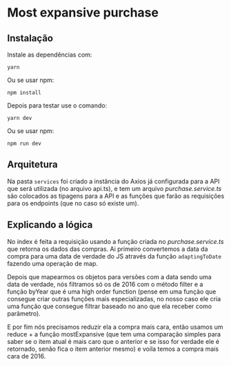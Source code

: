 # Most expansive purchase

## Instalação

Instale as dependências com:

```shell
yarn
```

Ou se usar npm:

```shell
npm install
```

Depois para testar use o comando:

```shell
yarn dev
```

Ou se usar npm:

```shell
npm run dev
```

## Arquitetura

Na pasta `services` foi criado a instância do Axios já configurada para a API que será utilizada (no arquivo api.ts), e tem um arquivo _purchase.service.ts_ são colocados as tipagens para a API e as funções que farão as requisições para os endpoints (que no caso só existe um).

## Explicando a lógica

No index é feita a requisição usando a função criada no _purchase.service.ts_ que retorna os dados das compras. Ai primeiro convertemos a data da compra para uma data de verdade do JS através da função `adaptingToDate` fazendo uma operação de map.

Depois que mapearmos os objetos para versões com a data sendo uma data de verdade, nós filtramos só os de 2016 com o método filter e a função byYear que é uma high order function (pense em uma função que consegue criar outras funções mais especializadas, no nosso caso ele cria uma função que consegue filtrar baseado no ano que ela receber como parâmetro).

E por fim nós precisamos reduzir ela a compra mais cara, então usamos um reduce + a função mostExpansive (que tem uma comparação simples para saber se o item atual é mais caro que o anterior e se isso for verdade ele é retornado, senão fica o item anterior mesmo) e voila temos a compra mais cara de 2016.
